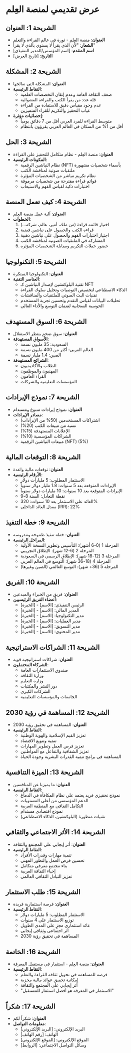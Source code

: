 # عرض تقديمي لمنصة العِلم

## الشريحة 1: العنوان
- **العنوان**: منصة العِلم - ثورة في عالم القراءة والتعلم
- **الشعار**: "لأن الذي يقرأ لا يستوي بالذي لا يقرأ"
- **اسم المقدم**: [اسم المؤسس/المدير التنفيذي]
- **التاريخ**: [تاريخ العرض]

## الشريحة 2: المشكلة
- **العنوان**: المشكلة التي نعالجها
- **النقاط الرئيسية**:
  - ضعف الثقافة العامة وعدم إتقان التخصصات العلمية
  - قلة عدد من يقرأ الكتب والقراءة العشوائية
  - عدم وجود مقياس دقيق للاستفادة من القراءة
  - غياب التحفيز والتكريم للقراء المتميزين
- **إحصائيات مؤثرة**:
  - متوسط القراءة للفرد العربي أقل من 7 دقائق يومياً
  - أقل من 1% من السكان في العالم العربي يقرؤون بانتظام

## الشريحة 3: الحل
- **العنوان**: منصة العِلم - نظام متكامل للتحفيز على القراءة
- **المكونات الرئيسية**:
  - نظام النياشين الرقمية (NFT) بأسماء شخصيات مشهورة
  - ملتقيات صوتية لمناقشة الكتب
  - نظام تكريم مباشر من الشخصيات المؤثرة
  - قوائم قراءة مقترحة من شخصيات مرموقة
  - اختبارات ذكية لقياس الفهم والاستيعاب

## الشريحة 4: كيف تعمل المنصة
- **العنوان**: آلية عمل منصة العِلم
- **الخطوات**:
  1. اختيار قائمة قراءة (من ملك، أمير، عالم، شركة...)
  2. قراءة الكتب والحصول على نياشين فضية
  3. اجتياز اختبارات الفهم والحصول على نياشين ذهبية
  4. المشاركة في الملتقيات الصوتية لمناقشة الكتب
  5. حضور حفلات التكريم ومقابلة الشخصيات المؤثرة

## الشريحة 5: التكنولوجيا
- **العنوان**: التكنولوجيا المبتكرة
- **العناصر التقنية**:
  - تقنية البلوكتشين لإصدار النياشين كـ NFT
  - الذكاء الاصطناعي لتخصيص التوصيات وتحليل سلوك القراءة
  - تقنيات البث الصوتي للملتقيات والمناقشات
  - تحليلات البيانات لقياس التقدم وتحسين تجربة المستخدم
  - الحوسبة السحابية لضمان التوسع والأداء العالي

## الشريحة 6: السوق المستهدف
- **العنوان**: سوق ضخم ينتظر الاستغلال
- **الأسواق المستهدفة**:
  - السعودية: 35 مليون نسمة
  - العالم العربي: أكثر من 400 مليون نسمة
  - الصين: 1.4 مليار نسمة
- **الشرائح المستهدفة**:
  - الطلاب والأكاديميون
  - المهنيون والموظفون
  - القراء العامون
  - المؤسسات التعليمية والشركات

## الشريحة 7: نموذج الإيرادات
- **العنوان**: نموذج إيرادات متنوع ومستدام
- **مصادر الإيرادات**:
  - اشتراكات المستخدمين (50% من الإيرادات)
  - نسبة من مبيعات الكتب (20%)
  - الإعلانات المستهدفة (15%)
  - الشراكات المؤسسية (10%)
  - مبيعات النياشين الرقمية (NFT) (5%)

## الشريحة 8: التوقعات المالية
- **العنوان**: توقعات مالية واعدة
- **الأرقام الرئيسية**:
  - الاستثمار المطلوب: 5 مليارات دولار
  - الإيرادات المتوقعة بعد 5 سنوات: 1.8 مليار دولار سنوياً
  - الإيرادات المتوقعة بعد 10 سنوات: 10 مليارات دولار سنوياً
  - نقطة التعادل: السنة 8-9
  - العائد على الاستثمار بعد 10 سنوات: 320%
  - معدل العائد الداخلي (IRR): 22%

## الشريحة 9: خطة التنفيذ
- **العنوان**: خطة تنفيذ طموحة ومدروسة
- **المراحل الرئيسية**:
  - المرحلة 1 (0-6 أشهر): التأسيس وتطوير النسخة الأولية
  - المرحلة 2 (6-12 شهر): الإطلاق التجريبي
  - المرحلة 3 (12-18 شهر): الإطلاق الرسمي في السعودية
  - المرحلة 4 (18-36 شهر): التوسع في العالم العربي
  - المرحلة 5 (36+ شهر): التوسع العالمي (الصين وغيرها)

## الشريحة 10: الفريق
- **العنوان**: فريق من الخبراء والمبدعين
- **أعضاء الفريق الرئيسيين**:
  - الرئيس التنفيذي: [الاسم] - [الخبرة]
  - المدير المالي: [الاسم] - [الخبرة]
  - مدير التكنولوجيا: [الاسم] - [الخبرة]
  - مدير العمليات: [الاسم] - [الخبرة]
  - مدير التسويق: [الاسم] - [الخبرة]
  - مدير المحتوى: [الاسم] - [الخبرة]

## الشريحة 11: الشراكات الاستراتيجية
- **العنوان**: شراكات استراتيجية قوية
- **الشركاء المحتملون**:
  - صندوق الاستثمارات العامة
  - وزارة الثقافة
  - وزارة التعليم
  - دور النشر والمكتبات
  - الشركات الكبرى
  - الجامعات والمؤسسات التعليمية

## الشريحة 12: المساهمة في رؤية 2030
- **العنوان**: المساهمة في تحقيق رؤية 2030
- **النقاط الرئيسية**:
  - تعزيز القيم الإسلامية والهوية الوطنية
  - تنمية وتنويع الاقتصاد
  - تعزيز فرص العمل وتطوير المهارات
  - تعزيز الشفافية والتفاعل مع المواطنين
  - المساهمة في برامج تنمية القدرات البشرية وجودة الحياة

## الشريحة 13: الميزة التنافسية
- **العنوان**: ما يميزنا عن المنافسين
- **النقاط الرئيسية**:
  - نموذج تحفيزي فريد يعتمد على نظام المكافأة في الدماغ
  - الدعم المؤسسي من أعلى المستويات
  - التكامل الثقافي مع المنطقة العربية
  - نموذج اقتصادي مستدام
  - تقنيات متطورة (البلوكتشين، الذكاء الاصطناعي)

## الشريحة 14: الأثر الاجتماعي والثقافي
- **العنوان**: أثر إيجابي على المجتمع والثقافة
- **النقاط الرئيسية**:
  - تنمية مهارات وقدرات الأفراد
  - تحسين فرص العمل والتطور المهني
  - بناء مجتمع معرفي متكامل
  - إحياء الثقافة العربية
  - تعزيز التبادل الثقافي العالمي

## الشريحة 15: طلب الاستثمار
- **العنوان**: فرصة استثمارية فريدة
- **النقاط الرئيسية**:
  - الاستثمار المطلوب: 5 مليارات دولار
  - توزيع الاستثمار على 4 سنوات
  - عائد استثماري مجزٍ على المدى الطويل
  - أثر اجتماعي وثقافي إيجابي
  - المساهمة في تحقيق رؤية 2030

## الشريحة 16: الخاتمة
- **العنوان**: منصة العِلم - استثمار في مستقبل المعرفة
- **النقاط الرئيسية**:
  - فرصة للمساهمة في تحويل ثقافة القراءة والتعلم
  - إمكانية تحقيق عوائد مالية مجزية
  - أثر إيجابي على المجتمع والثقافة
  - "الاستثمار في المعرفة هو أفضل استثمار للمستقبل"

## الشريحة 17: شكراً
- **العنوان**: شكراً لكم
- **معلومات التواصل**:
  - البريد الإلكتروني: [البريد الإلكتروني]
  - الهاتف: [رقم الهاتف]
  - الموقع الإلكتروني: [الموقع الإلكتروني]
  - وسائل التواصل الاجتماعي: [الروابط]
